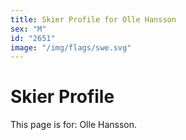 ```yaml
---
title: Skier Profile for Olle Hansson
sex: "M"
id: "2651"
image: "/img/flags/swe.svg" 
---
```


# Skier Profile

This page is for: Olle Hansson.
    